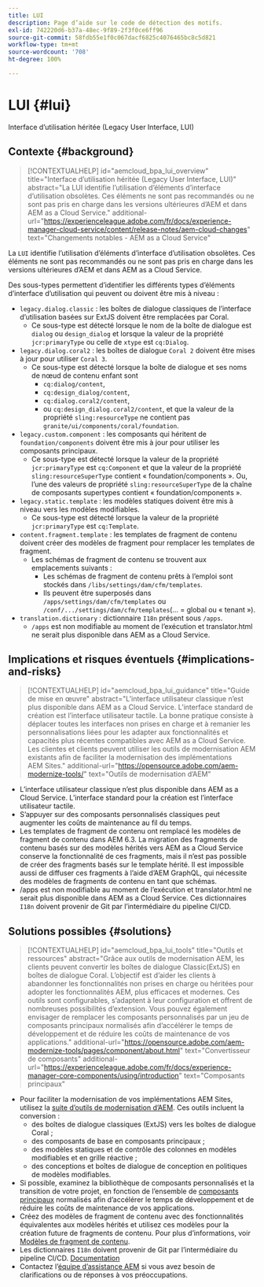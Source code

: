 ```yaml
---
title: LUI
description: Page d’aide sur le code de détection des motifs.
exl-id: 742220d6-b37a-48ec-9f89-2f3f0ce6ff96
source-git-commit: 58fdb55e1f0c067dacf6825c4076465bc8c5d821
workflow-type: tm+mt
source-wordcount: '708'
ht-degree: 100%

---
```


# LUI {#lui}

Interface d’utilisation héritée (Legacy User Interface, LUI)

## Contexte {#background}

>[!CONTEXTUALHELP]
>id="aemcloud_bpa_lui_overview"
>title="Interface d’utilisation héritée (Legacy User Interface, LUI)"
>abstract="La LUI identifie l’utilisation d’éléments d’interface d’utilisation obsolètes. Ces éléments ne sont pas recommandés ou ne sont pas pris en charge dans les versions ultérieures d’AEM et dans AEM as a Cloud Service."
>additional-url="https://experienceleague.adobe.com/fr/docs/experience-manager-cloud-service/content/release-notes/aem-cloud-changes" text="Changements notables - AEM as a Cloud Service"

La `LUI` identifie l’utilisation d’éléments d’interface d’utilisation obsolètes. Ces éléments ne sont pas recommandés ou ne sont pas pris en charge dans les versions ultérieures d’AEM et dans AEM as a Cloud Service.

Des sous-types permettent d’identifier les différents types d’éléments d’interface d’utilisation qui peuvent ou doivent être mis à niveau :

* `legacy.dialog.classic` : les boîtes de dialogue classiques de l’interface d’utilisation basées sur ExtJS doivent être remplacées par Coral.
   * Ce sous-type est détecté lorsque le nom de la boîte de dialogue est `dialog` ou `design_dialog` et lorsque la valeur de la propriété `jcr:primaryType` ou celle de `xtype` est `cq:Dialog`.
* `legacy.dialog.coral2` : les boîtes de dialogue `Coral 2` doivent être mises à jour pour utiliser `Coral 3`.
   * Ce sous-type est détecté lorsque la boîte de dialogue et ses noms de nœud de contenu enfant sont
      * `cq:dialog/content`,
      * `cq:design_dialog/content`,
      * `cq:dialog.coral2/content`,
      * ou `cq:design_dialog.coral2/content`,
et que la valeur de la propriété `sling:resourceType` ne contient pas `granite/ui/components/coral/foundation`.
* `legacy.custom.component` : les composants qui héritent de `foundation/components` doivent être mis à jour pour utiliser les composants principaux.
   * Ce sous-type est détecté lorsque la valeur de la propriété `jcr:primaryType` est `cq:Component` et que la
     valeur de la propriété `sling:resourceSuperType` contient « foundation/components ». Ou, l’une des valeurs de propriété
     `sling:resourceSuperType` de la chaîne de composants supertypes contient « foundation/components ».
* `legacy.static.template` : les modèles statiques doivent être mis à niveau vers les modèles modifiables.
   * Ce sous-type est détecté lorsque la valeur de la propriété `jcr:primaryType` est `cq:Template`.
* `content.fragment.template` : les templates de fragment de contenu doivent créer des modèles de fragment pour remplacer les templates de fragment.
   * Les schémas de fragment de contenu se trouvent aux emplacements suivants :
      * Les schémas de fragment de contenu prêts à l’emploi sont stockés dans `/libs/settings/dam/cfm/templates`.
      * Ils peuvent être superposés dans `/apps/settings/dam/cfm/templates` ou `/conf/.../settings/dam/cfm/templates`(... = global ou « tenant »).
* `translation.dictionary` : dictionnaire `I18n` présent sous `/apps`.
   * `/apps` est non modifiable au moment de l’exécution et translator.html ne serait plus disponible dans AEM as a Cloud Service.

## Implications et risques éventuels {#implications-and-risks}

>[!CONTEXTUALHELP]
>id="aemcloud_bpa_lui_guidance"
>title="Guide de mise en œuvre"
>abstract="L’interface utilisateur classique n’est plus disponible dans AEM as a Cloud Service. L’interface standard de création est l’interface utilisateur tactile. La bonne pratique consiste à déplacer toutes les interfaces non prises en charge et à remanier les personnalisations liées pour les adapter aux fonctionnalités et capacités plus récentes compatibles avec AEM as a Cloud Service. Les clientes et clients peuvent utiliser les outils de modernisation AEM existants afin de faciliter la modernisation des implémentations AEM Sites."
>additional-url="https://opensource.adobe.com/aem-modernize-tools/" text="Outils de modernisation d’AEM"

* L’interface utilisateur classique n’est plus disponible dans AEM as a Cloud Service. L’interface standard pour la création est l’interface utilisateur tactile.
* S’appuyer sur des composants personnalisés classiques peut augmenter les coûts de maintenance au fil du temps.
* Les templates de fragment de contenu ont remplacé les modèles de fragment de contenu dans AEM 6.3. La migration des fragments de contenu basés sur des modèles hérités vers AEM as a Cloud Service conserve la fonctionnalité de ces fragments, mais il n’est pas possible de créer des fragments basés sur le template hérité. Il est impossible aussi de diffuser ces fragments à l’aide d’AEM GraphQL, qui nécessite des modèles de fragments de contenu en tant que schémas.
* /apps est non modifiable au moment de l’exécution et translator.html ne serait plus disponible dans AEM as a Cloud Service. Ces dictionnaires `I18n` doivent provenir de Git par l’intermédiaire du pipeline CI/CD.

## Solutions possibles {#solutions}

>[!CONTEXTUALHELP]
>id="aemcloud_bpa_lui_tools"
>title="Outils et ressources"
>abstract="Grâce aux outils de modernisation AEM, les clients peuvent convertir les boîtes de dialogue Classic(ExtJS) en boîtes de dialogue Coral. L’objectif est d’aider les clients à abandonner les fonctionnalités non prises en charge ou héritées pour adopter les fonctionnalités AEM, plus efficaces et modernes. Ces outils sont configurables, s’adaptent à leur configuration et offrent de nombreuses possibilités d’extension. Vous pouvez également envisager de remplacer les composants personnalisés par un jeu de composants principaux normalisés afin d’accélérer le temps de développement et de réduire les coûts de maintenance de vos applications."
>additional-url="https://opensource.adobe.com/aem-modernize-tools/pages/component/about.html" text="Convertisseur de composants"
>additional-url="https://experienceleague.adobe.com/fr/docs/experience-manager-core-components/using/introduction" text="Composants principaux"

* Pour faciliter la modernisation de vos implémentations AEM Sites, utilisez la [suite d’outils de modernisation d’AEM](https://opensource.adobe.com/aem-modernize-tools/). Ces outils incluent la conversion :
   * des boîtes de dialogue classiques (ExtJS) vers les boîtes de dialogue Coral ;
   * des composants de base en composants principaux ;
   * des modèles statiques et de contrôle des colonnes en modèles modifiables et en grille réactive ;
   * des conceptions et boîtes de dialogue de conception en politiques de modèles modifiables.
* Si possible, examinez la bibliothèque de composants personnalisés et la transition de votre projet, en fonction de l’ensemble de [composants principaux](https://experienceleague.adobe.com/fr/docs/experience-manager-core-components/using/introduction) normalisés afin d’accélérer le temps de développement et de réduire les coûts de maintenance de vos applications.
* Créez des modèles de fragment de contenu avec des fonctionnalités équivalentes aux modèles hérités et utilisez ces modèles pour la création future de fragments de contenu. Pour plus d’informations, voir [Modèles de fragment de contenu](https://experienceleague.adobe.com/fr/docs/experience-manager-65/content/assets/content-fragments/content-fragments-models).
* Les dictionnaires `I18n` doivent provenir de Git par l’intermédiaire du pipeline CI/CD. [Documentation](https://experienceleague.adobe.com/fr/docs/experience-manager-cloud-service/content/release-notes/aem-cloud-changes#apps-libs-immutable)
* Contactez l’[équipe d’assistance AEM](https://helpx.adobe.com/fr/enterprise/using/support-for-experience-cloud.html) si vous avez besoin de clarifications ou de réponses à vos préoccupations.
